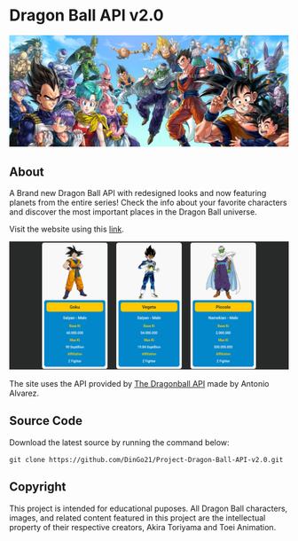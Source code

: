 # Dragon Ball API v2.0

![Banner](img/banner.jpg)

## About

A Brand new Dragon Ball API with redesigned looks and now featuring planets from the entire series! Check the info about your favorite characters and discover the most important places in the Dragon Ball universe.

Visit the website using this [link](https://dingo21.github.io/Project-Dragon-Ball-API-v2.0/).

![Website screenshot](img/screenshot.png)

The site uses the API provided by [The Dragonball API](https://web.dragonball-api.com/) made by Antonio Alvarez.

## Source Code

Download the latest source by running the command below:

```
git clone https://github.com/DinGo21/Project-Dragon-Ball-API-v2.0.git
```

## Copyright

This project is intended for educational puposes. All Dragon Ball characters, images, and related content featured in this project are the intellectual property of their respective creators, Akira Toriyama and Toei Animation.

